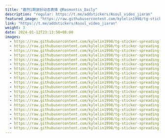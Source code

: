 ```yaml
---
title: "嘉然1期装扮动态表情 @Rosmontis_Daily"
description: "regular: https://t.me/addstickers/Asoul_video_jiaran"
featured_image: "https://raw.githubusercontent.com/kylelin1998/tg-sticker-spreading-worldwide-images/main/img/e657b2bd-7a08-466f-911f-af306265f61c.jpg"
link: "https://t.me/addstickers/Asoul_video_jiaran"
weight: 3
date: 2024-01-12T23:13:50+08:00
images:
  - https://raw.githubusercontent.com/kylelin1998/tg-sticker-spreading-worldwide-images/main/img/e657b2bd-7a08-466f-911f-af306265f61c.jpg
  - https://raw.githubusercontent.com/kylelin1998/tg-sticker-spreading-worldwide-images/main/img/214c308d-d8a2-498b-8acd-933cad4a8793.jpg
  - https://raw.githubusercontent.com/kylelin1998/tg-sticker-spreading-worldwide-images/main/img/fbe056b9-4bb0-4713-bc92-140c6e2359e0.jpg
  - https://raw.githubusercontent.com/kylelin1998/tg-sticker-spreading-worldwide-images/main/img/4e02d35e-a909-4d0d-909e-f56e97e8a0ed.jpg
  - https://raw.githubusercontent.com/kylelin1998/tg-sticker-spreading-worldwide-images/main/img/6cf517a1-1c45-4ad7-9a57-68224159925f.jpg
  - https://raw.githubusercontent.com/kylelin1998/tg-sticker-spreading-worldwide-images/main/img/2bb16155-ee0f-4bd7-933a-4238104c3d4e.jpg
  - https://raw.githubusercontent.com/kylelin1998/tg-sticker-spreading-worldwide-images/main/img/f38c2956-7b08-43b7-8bc0-d970704df18c.jpg
  - https://raw.githubusercontent.com/kylelin1998/tg-sticker-spreading-worldwide-images/main/img/8bb0f406-8a0f-4521-881b-021361aca077.jpg
  - https://raw.githubusercontent.com/kylelin1998/tg-sticker-spreading-worldwide-images/main/img/6aa254d4-1884-4b33-a003-7354899df810.jpg
  - https://raw.githubusercontent.com/kylelin1998/tg-sticker-spreading-worldwide-images/main/img/316e098b-7b07-4d63-9d13-6485e30fc634.jpg
  - https://raw.githubusercontent.com/kylelin1998/tg-sticker-spreading-worldwide-images/main/img/fcb4b9c8-6177-4afc-a65b-dc89365bc7eb.jpg
  - https://raw.githubusercontent.com/kylelin1998/tg-sticker-spreading-worldwide-images/main/img/208da31d-9f26-48af-9c2e-b0926b435db3.jpg
  - https://raw.githubusercontent.com/kylelin1998/tg-sticker-spreading-worldwide-images/main/img/7abd9f84-56af-41d0-a37c-39c14801c3ae.jpg
  - https://raw.githubusercontent.com/kylelin1998/tg-sticker-spreading-worldwide-images/main/img/5880fb24-868b-4cce-9a9f-16ab85ddc67b.jpg
  - https://raw.githubusercontent.com/kylelin1998/tg-sticker-spreading-worldwide-images/main/img/567fbf8f-f5de-436f-b5a6-58cc4fae2f5c.jpg
  - https://raw.githubusercontent.com/kylelin1998/tg-sticker-spreading-worldwide-images/main/img/deb88cee-6344-4db5-a69c-1703d941c377.jpg
  - https://raw.githubusercontent.com/kylelin1998/tg-sticker-spreading-worldwide-images/main/img/e359b5cd-2e4c-434e-8148-ebf49eabe37f.jpg
  - https://raw.githubusercontent.com/kylelin1998/tg-sticker-spreading-worldwide-images/main/img/c1164a10-f07f-456c-9f8d-4f25d016ef63.jpg
  - https://raw.githubusercontent.com/kylelin1998/tg-sticker-spreading-worldwide-images/main/img/d4430965-f7eb-4e9e-9866-4a00f33f00f0.jpg
  - https://raw.githubusercontent.com/kylelin1998/tg-sticker-spreading-worldwide-images/main/img/30100ded-c403-4ba9-abc4-c6413fa2a029.jpg
---
```

